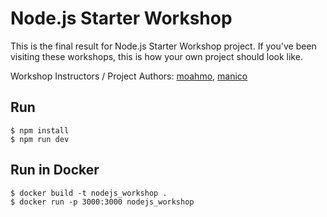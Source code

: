 # Node.js Starter Workshop

This is the final result for Node.js Starter Workshop project.
If you've been visiting these workshops, this is how your own project should look like.

Workshop Instructors / Project Authors: [moahmo](https://github.com/moahmo), [manico](https://github.com/manico)

## Run
```
$ npm install
$ npm run dev
```

## Run in Docker

```
$ docker build -t nodejs_workshop .
$ docker run -p 3000:3000 nodejs_workshop
```

